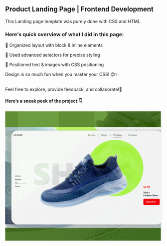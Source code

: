 ## Product Landing Page | Frontend Development
This Landing page template was purely done with CSS and HTML 

### Here's quick overview of what I did in this page:

🔹 Organized layout with block & inline elements

🔹 Used advanced selectors for precise styling

🔹 Positioned text & images with CSS positioning

Design is so much fun when you master your CSS! 😍✨

##
Feel free to explore, provide feedback, and collaborate!🙏
#### Here’s a sneak peek of the project:👇
![Supportpage](https://github.com/Archu09/UI-Design-Work/blob/543f966994f34bf75d2d02955c2f721d06cd86d9/Footwear_Product%20Page/Images/Page_Screenshot.png)

